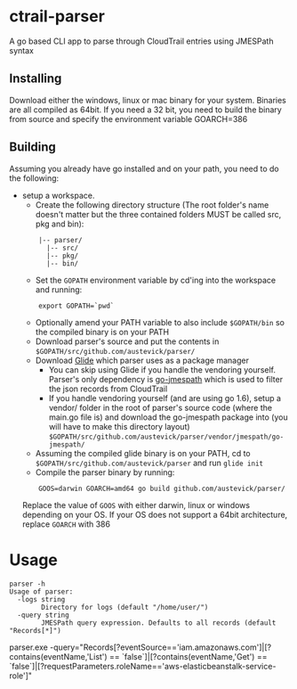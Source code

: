 # ctrail-parser
A go based CLI app to parse through CloudTrail entries using JMESPath syntax


## Installing
Download either the windows, linux or mac binary for your system. Binaries are all compiled as 64bit. If you need a 32 bit, you need to build the binary from source and specify the environment variable GOARCH=386

## Building
Assuming you already have go installed and on your path, you need to do the following:
- setup a workspace.
    - Create the following directory structure (The root folder's name doesn't matter but the three contained folders MUST be called src, pkg and bin):
    ```
        |-- parser/
          |-- src/
          |-- pkg/
          |-- bin/
    ```
    - Set the `GOPATH` environment variable by cd'ing into the workspace and running:
    ```
        export GOPATH=`pwd`
    ```
    - Optionally amend your PATH variable to also include `$GOPATH/bin` so the compiled binary is on your PATH
    - Download parser's source and put the contents in `$GOPATH/src/github.com/austevick/parser/`
    - Download [Glide](https://github.com/Masterminds/glide) which parser uses as a package manager
        - You can skip using Glide if you handle the vendoring yourself. Parser's only dependency is [go-jmespath](github.com/jmespath/go-jmespath) which is used to filter the json records from CloudTrail
        - If you handle vendoring yourself (and are using go 1.6), setup a vendor/ folder in the root of parser's source code (where the main.go file is) and download the go-jmespath package into (you will have to make this directory layout) `$GOPATH/src/github.com/austevick/parser/vendor/jmespath/go-jmespath/`
    - Assuming the compiled glide binary is on your PATH, cd to `$GOPATH/src/github.com/austevick/parser` and run `glide init`
    - Compile the parser binary by running:
    ```
        GOOS=darwin GOARCH=amd64 go build github.com/austevick/parser/
    ```    
    Replace the value of `GOOS` with either darwin, linux or windows depending on your OS. If your OS does not support a 64bit architecture, replace `GOARCH` with 386

# Usage
```
parser -h
Usage of parser:
  -logs string
    	Directory for logs (default "/home/user/")
  -query string
    	JMESPath query expression. Defaults to all records (default "Records[*]")
```

parser.exe -query="Records[?eventSource=='iam.amazonaws.com']|[?contains(eventName,'List') == \`false\`]|[?contains(eventName,'Get') == \`false\`]|[?requestParameters.roleName=='aws-elasticbeanstalk-service-role']"
